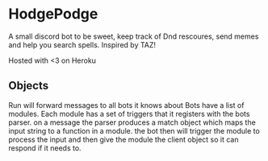 # HodgePodge

A small discord bot to be sweet, keep track of Dnd rescoures, send memes and help you search spells.
Inspired by TAZ!

Hosted with <3 on Heroku

## Objects

Run will forward messages to all bots it knows about
Bots have a list of modules.
Each module has a set of triggers that it registers with the bots parser.
on a message the parser produces a match object which maps the input string to
a function in a module.
the bot then will trigger the module to process the input and then give the module
the client object so it can respond if it needs to.

